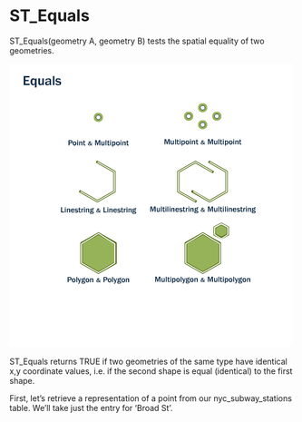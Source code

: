 # ST_Equals

ST_Equals(geometry A, geometry B) tests the spatial equality of two geometries.

![ST_Equals](assets/st_equals.png)

ST_Equals returns TRUE if two geometries of the same type have identical x,y coordinate values, i.e. if the second shape is equal (identical) to the first shape.

First, let’s retrieve a representation of a point from our nyc_subway_stations table. We’ll take just the entry for ‘Broad St’.
